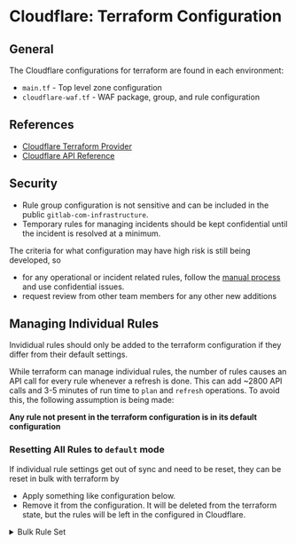 # Cloudflare: Terraform Configuration

## General

The Cloudflare configurations for terraform are found in each environment:

- `main.tf` - Top level zone configuration
- `cloudflare-waf.tf` - WAF package, group, and rule configuration

## References

- [Cloudflare Terraform Provider](https://www.terraform.io/docs/providers/cloudflare/index.html)
- [Cloudflare API Reference](https://api.cloudflare.com/)

## Security

- Rule group configuration is not sensitive and can be included in the public `gitlab-com-infrastructure`.
- Temporary rules for managing incidents should be kept confidential until the incident is resolved at a minimum.

The criteria for what configuration may have high risk is still being developed,
so
* for any operational or incident related rules, follow the
[manual process](cloudflare-managing-traffic.md#manually) and use confidential issues.
* request review from other team members for any other new additions

## Managing Individual Rules

Invididual rules should only be added to the terraform configuration if they
differ from their default settings.

While terraform can manage individual rules, the number of rules causes an
API call for every rule whenever a refresh is done. This can add ~2800 API
calls and 3-5 minutes of run time to `plan` and `refresh` operations. To avoid
this, the following assumption is being made:

**Any rule not present in the terraform configuration is in its default configuration**

### Resetting All Rules to `default` mode

If individual rule settings get out of sync and need to be reset, they can
be reset in bulk with terraform by

* Apply something like configuration below.
* Remove it from the configuration. It will be deleted from the terraform
  state, but the rules will be left in the configured in Cloudflare.

<p>
<details>
<summary>Bulk Rule Set</summary>

```terraform
data "cloudflare_waf_rules" "cloudflare_package_rules" {
  zone_id    = var.cloudflare_zone_id
  package_id = local.cloudflare_package_id
}

resource "cloudflare_waf_rule" "cloudflare-set_to_default" {
  zone_id = var.cloudflare_zone_id
  mode    = "default"

  for_each = {
    for rule in data.cloudflare_waf_rules.cloudflare_package_rules.rules : rule.id => rule.id
  }

  rule_id = each.key
}

data "cloudflare_waf_rules" "owasp_package_rules" {
  zone_id    = var.cloudflare_zone_id
  package_id = local.owasp_package_id
}

resource "cloudflare_waf_rule" "owasp-set_to_default" {
  zone_id = var.cloudflare_zone_id
  mode    = "default"

  for_each = {
    for rule in data.cloudflare_waf_rules.owasp_package_rules.rules : rule.id => rule.id
  }

  rule_id = each.key
}
```

</details>
</p>